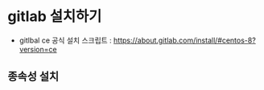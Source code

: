 # gitlab 설치하기

- gitlbal ce 공식 설치 스크립트 : https://about.gitlab.com/install/#centos-8?version=ce

## 종속성 설치

